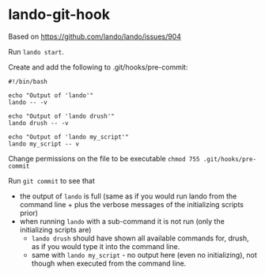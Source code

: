# lando-git-hook

Based on https://github.com/lando/lando/issues/904

Run `lando start`.

Create and add the following to .git/hooks/pre-commit:
```
#!/bin/bash

echo "Output of 'lando'"
lando -- -v

echo "Output of 'lando drush'"
lando drush -- -v

echo "Output of 'lando my_script'"
lando my_script -- v
```

Change permissions on the file to be executable
`chmod 755 .git/hooks/pre-commit`

Run `git commit` to see that

* the output of `lando` is full (same as if you would run lando from the
  command line + plus the verbose messages of the initializing scripts prior)
* when running `lando` with a sub-command it is not run (only the initializing
  scripts are)
  * `lando drush` should have shown all available commands for,
  drush, as if you would type it into the command line.
  * same with `lando my_script` - no output here (even no initializing), not though
when executed from the command line.
